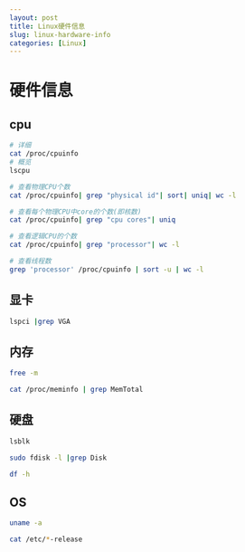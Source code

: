 ```yaml
---
layout: post
title: Linux硬件信息
slug: linux-hardware-info
categories: [Linux]
---
```

# 硬件信息

## cpu

```bash
# 详细
cat /proc/cpuinfo
# 概览
lscpu

# 查看物理CPU个数
cat /proc/cpuinfo| grep "physical id"| sort| uniq| wc -l

# 查看每个物理CPU中core的个数(即核数)
cat /proc/cpuinfo| grep "cpu cores"| uniq

# 查看逻辑CPU的个数
cat /proc/cpuinfo| grep "processor"| wc -l

# 查看线程数
grep 'processor' /proc/cpuinfo | sort -u | wc -l

```

## 显卡

```bash
lspci |grep VGA
```

## 内存

```bash
free -m

cat /proc/meminfo | grep MemTotal
```

## 硬盘

```bash
lsblk

sudo fdisk -l |grep Disk

df -h
```

## OS

```bash
uname -a

cat /etc/*-release
```
